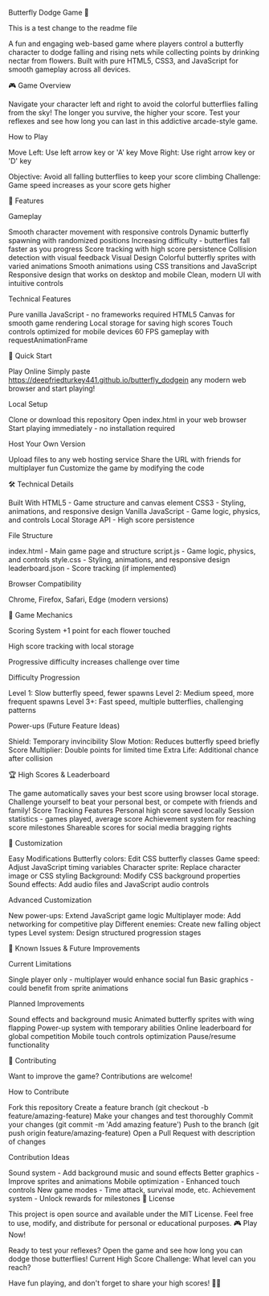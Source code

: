 Butterfly Dodge Game 🦋

This is a test change to the readme file

A fun and engaging web-based game where players control a butterfly character to dodge falling and rising nets while collecting points by drinking nectar from flowers. Built with pure HTML5, CSS3, and JavaScript for smooth gameplay across all devices.

🎮 Game Overview

Navigate your character left and right to avoid the colorful butterflies falling from the sky! The longer you survive, the higher your score. Test your reflexes and see how long you can last in this addictive arcade-style game.

How to Play

Move Left: Use left arrow key or 'A' key
Move Right: Use right arrow key or 'D' key

Objective: Avoid all falling butterflies to keep your score climbing
Challenge: Game speed increases as your score gets higher

🌟 Features

Gameplay

Smooth character movement with responsive controls
Dynamic butterfly spawning with randomized positions
Increasing difficulty - butterflies fall faster as you progress
Score tracking with high score persistence
Collision detection with visual feedback
Visual Design
Colorful butterfly sprites with varied animations
Smooth animations using CSS transitions and JavaScript
Responsive design that works on desktop and mobile
Clean, modern UI with intuitive controls

Technical Features

Pure vanilla JavaScript - no frameworks required
HTML5 Canvas for smooth game rendering
Local storage for saving high scores
Touch controls optimized for mobile devices
60 FPS gameplay with requestAnimationFrame

🚀 Quick Start

Play Online
Simply paste https://deepfriedturkey441.github.io/butterfly_dodgein any modern web browser and start playing!

Local Setup

Clone or download this repository
Open index.html in your web browser
Start playing immediately - no installation required

Host Your Own Version

Upload files to any web hosting service
Share the URL with friends for multiplayer fun
Customize the game by modifying the code

🛠️ Technical Details

Built With
HTML5 - Game structure and canvas element
CSS3 - Styling, animations, and responsive design
Vanilla JavaScript - Game logic, physics, and controls
Local Storage API - High score persistence

File Structure

index.html - Main game page and structure
script.js - Game logic, physics, and controls
style.css - Styling, animations, and responsive design
leaderboard.json - Score tracking (if implemented)

Browser Compatibility

Chrome, Firefox, Safari, Edge (modern versions)


🎯 Game Mechanics

Scoring System
+1 point for each flower touched

High score tracking with local storage

Progressive difficulty increases challenge over time

Difficulty Progression

Level 1: Slow butterfly speed, fewer spawns
Level 2: Medium speed, more frequent spawns
Level 3+: Fast speed, multiple butterflies, challenging patterns

Power-ups (Future Feature Ideas)

Shield: Temporary invincibility
Slow Motion: Reduces butterfly speed briefly
Score Multiplier: Double points for limited time
Extra Life: Additional chance after collision

🏆 High Scores & Leaderboard

The game automatically saves your best score using browser local storage. Challenge yourself to beat your personal best, or compete with friends and family!
Score Tracking Features
Personal high score saved locally
Session statistics - games played, average score
Achievement system for reaching score milestones
Shareable scores for social media bragging rights

🎨 Customization

Easy Modifications
Butterfly colors: Edit CSS butterfly classes
Game speed: Adjust JavaScript timing variables
Character sprite: Replace character image or CSS styling
Background: Modify CSS background properties
Sound effects: Add audio files and JavaScript audio controls

Advanced Customization

New power-ups: Extend JavaScript game logic
Multiplayer mode: Add networking for competitive play
Different enemies: Create new falling object types
Level system: Design structured progression stages

🐛 Known Issues & Future Improvements

Current Limitations

Single player only - multiplayer would enhance social fun
Basic graphics - could benefit from sprite animations

Planned Improvements

Sound effects and background music
Animated butterfly sprites with wing flapping
Power-up system with temporary abilities
Online leaderboard for global competition
Mobile touch controls optimization
Pause/resume functionality

🤝 Contributing

Want to improve the game? Contributions are welcome!

How to Contribute

Fork this repository
Create a feature branch (git checkout -b feature/amazing-feature)
Make your changes and test thoroughly
Commit your changes (git commit -m 'Add amazing feature')
Push to the branch (git push origin feature/amazing-feature)
Open a Pull Request with description of changes

Contribution Ideas

Sound system - Add background music and sound effects
Better graphics - Improve sprites and animations
Mobile optimization - Enhanced touch controls
New game modes - Time attack, survival mode, etc.
Achievement system - Unlock rewards for milestones
📄 License

This project is open source and available under the MIT License. Feel free to use, modify, and distribute for personal or educational purposes.
🎮 Play Now!

Ready to test your reflexes? Open the game and see how long you can dodge those butterflies!
Current High Score Challenge: What level can you reach?

Have fun playing, and don't forget to share your high scores! 🦋🎯
